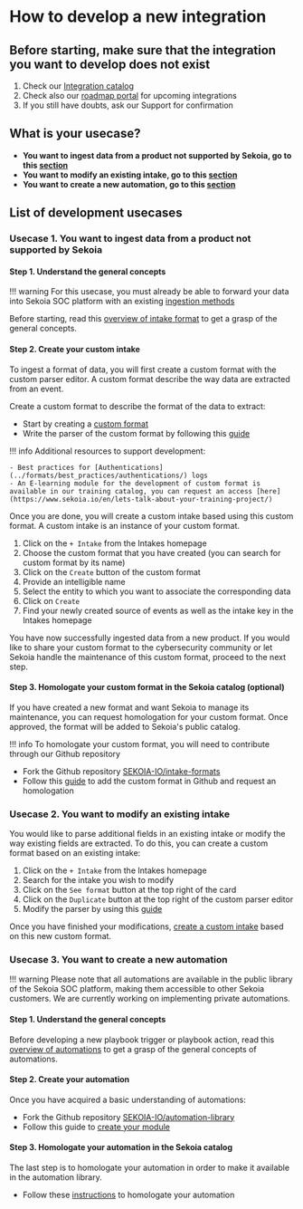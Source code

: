 # How to develop a new integration

## Before starting, make sure that the integration you want to develop does not exist

1. Check our [Integration catalog](https://www.sekoia.io/en/integrations-catalog/)
2. Check also our [roadmap portal](https://roadmap-integrations.sekoia.io/tabs/18-coming-next) for upcoming integrations
3. If you still have doubts, ask our Support for confirmation

## What is your usecase?

- **You want to ingest data from a product not supported by Sekoia, go to this [section](#usecase-1-you-want-to-ingest-data-from-a-product-not-supported-by-sekoia)**
- **You want to modify an existing intake, go to this [section](#usecase-2-you-want-to-modify-an-existing-intake)**
- **You want to create a new automation, go to this [section](#usecase-3-you-want-to-create-a-new-automation)**

## List of development usecases

### Usecase 1. You want to ingest data from a product not supported by Sekoia

#### Step 1. Understand the general concepts

!!! warning
    For this usecase, you must already be able to forward your data into Sekoia SOC platform with an existing [ingestion methods](https://docs.sekoia.io/xdr/features/collect/ingestion_methods/)

Before starting, read this [overview of intake format](../formats/overview/) to get a grasp of the general concepts.

#### Step 2. Create your custom intake

To ingest a format of data, you will first create a custom format with the custom parser editor. A custom format describe the way data are extracted from an event.

Create a custom format to describe the format of the data to extract:

- Start by creating a [custom format](../formats/create_a_format/#custom-format-creation-on-the-platform)
- Write the parser of the custom format by following this [guide](../formats/parser/) 

!!! info
    Additional resources to support development:

    - Best practices for [Authentications](../formats/best_practices/authentications/) logs
    - An E-learning module for the development of custom format is available in our training catalog, you can request an access [here](https://www.sekoia.io/en/lets-talk-about-your-training-project/)

Once you are done, you will create a custom intake based using this custom format. A custom intake is an instance of your custom format.

1. Click on the `+ Intake` from the Intakes homepage
2. Choose the custom format that you have created (you can search for custom format by its name)
3. Click on the `Create` button of the custom format
4. Provide an intelligible name
5. Select the entity to which you want to associate the corresponding data
6. Click on `Create`
7. Find your newly created source of events as well as the intake key in the Intakes homepage

You have now successfully ingested data from a new product. If you would like to share your custom format to the cybersecurity community or let Sekoia handle the maintenance of this custom format, proceed to the next step.

#### Step 3. Homologate your custom format in the Sekoia catalog (optional)

If you have created a new format and want Sekoia to manage its maintenance, you can request homologation for your custom format. Once approved, the format will be added to Sekoia's public catalog.

!!! info
    To homologate your custom format, you will need to contribute through our Github repository 

- Fork the Github repository [SEKOIA-IO/intake-formats](https://github.com/SEKOIA-IO/intake-formats)
- Follow this [guide](../formats/create_a_format/#custom-format-creation-with-the-github-repository) to add the custom format in Github and request an homologation

### Usecase 2. You want to modify an existing intake

You would like to parse additional fields in an existing intake or modify the way existing fields are extracted. To do this, you can create a custom format based on an existing intake:

1. Click on the `+ Intake` from the Intakes homepage
2. Search for the intake you wish to modify
3. Click on the `See format` button at the top right of the card
4. Click on the `Duplicate` button at the top right of the custom parser editor
5. Modify the parser by using this [guide](../formats/parser/) 

Once you have finished your modifications, [create a custom intake](#step-2-create-your-custom-intake) based on this new custom format.

### Usecase 3. You want to create a new automation

!!! warning
    Please note that all automations are available in the public library of the Sekoia SOC platform, making them accessible to other Sekoia customers. We are currently working on implementing private automations.

#### Step 1. Understand the general concepts

Before developing a new playbook trigger or playbook action, read this [overview of automations](../automation/overview) to get a grasp of the general concepts of automations.

#### Step 2. Create your automation

Once you have acquired a basic understanding of automations:

- Fork the Github repository [SEKOIA-IO/automation-library](https://github.com/SEKOIA-IO/automation-library)
- Follow this guide to [create your module](../automation/create_a_module/)

#### Step 3. Homologate your automation in the Sekoia catalog

The last step is to homologate your automation in order to make it available in the automation library.

- Follow these [instructions](../automation/create_a_module/#homologation-request) to homologate your automation